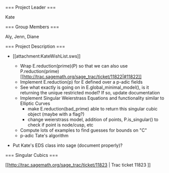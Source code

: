 === Project Leader ===

Kate

=== Group Members ===

Aly, Jenn, Diane

=== Project Description ===

* [[attachment:KateWishList.sws]]
  * Wrap E.reduction(prime)(P) so that we can also use P.reduction(prime) [[http://trac.sagemath.org/sage_trac/ticket/11822|#11822]]
  * Implement E.reduction(p) for E defined over a p-adic fields 
  * See what exactly is going on in E.global_minimal_model(), is it returning the unique restricted model?  If so, update documentation
  * Implement Singular Weierstrass Equations and functionality similar to Elliptic Curves
     * make E.reduction(bad_prime) able to return this singular cubic object (maybe with a flag?)
     * change weierstrass model, addition of points, P.is_singular() to check if point is node/cusp, etc
  * Compute lots of examples to find guesses for bounds on "C"
  * p-adic Tate's algorithm

* Put Kate's EDS class into sage (document properly)?

=== Singular Cubics ===

[[http://trac.sagemath.org/sage_trac/ticket/11823 | Trac ticket 11823 ]]
